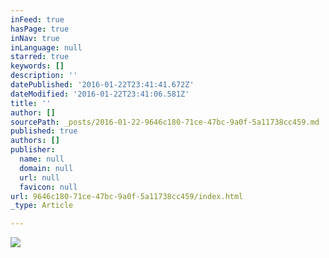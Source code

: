 ```yaml
---
inFeed: true
hasPage: true
inNav: true
inLanguage: null
starred: true
keywords: []
description: ''
datePublished: '2016-01-22T23:41:41.672Z'
dateModified: '2016-01-22T23:41:06.581Z'
title: ''
author: []
sourcePath: _posts/2016-01-22-9646c180-71ce-47bc-9a0f-5a11738cc459.md
published: true
authors: []
publisher:
  name: null
  domain: null
  url: null
  favicon: null
url: 9646c180-71ce-47bc-9a0f-5a11738cc459/index.html
_type: Article

---
```

![](https://s3-us-west-2.amazonaws.com/the-grid-img/p/43a42bff7ad2a4ede04ddf4972ef282cbb994275.jpg)